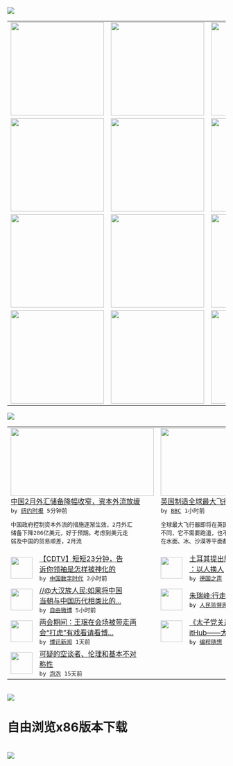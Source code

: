 

<a href="https://github.com/greatfire/z/raw/master/FreeBrowser.apk"><img src="https://raw.githubusercontent.com/greatfire/wiki/master/x/header.png" /></a><table><tr><td width="262" align="center" valign="center"><a href="https://github.com/greatfire/wiki/wiki/nyt" title="纽约时报中文网 国际纵览"><img src="https://raw.githubusercontent.com/greatfire/wiki/master/x/nyt_flag.png" width="215"/></a></td><td width="262" align="center" valign="center"><a href="https://github.com/greatfire/wiki/wiki/dw" title=""><img src="https://raw.githubusercontent.com/greatfire/wiki/master/x/dw_flag.png" width="215"/></a></td><td width="262" align="center" valign="center"><a href="https://github.com/greatfire/wiki/wiki/rmjd" title=""><img src="https://raw.githubusercontent.com/greatfire/wiki/master/x/rmjd_flag.png" width="215"/></a></td></tr><tr><td width="262" align="center" valign="center"><a href="https://github.com/paopaonetizen/website" title="泡泡 - 未经审查的互联网信息"><img src="https://raw.githubusercontent.com/greatfire/wiki/master/x/pp_flag.png" width="215"/></a></td><td width="262" align="center" valign="center"><a href="https://github.com/getlantern/mirror" title="以及自由微博和GreatFire.org官方中文论坛"><img src="https://raw.githubusercontent.com/greatfire/wiki/master/x/lantern_flag.png" width="215"/></a></td><td width="262" align="center" valign="center"><a href="https://github.com/cdtmirrors/m/" title=""><img src="https://raw.githubusercontent.com/greatfire/wiki/master/x/cdt_flag.png" width="215"/></a></td></tr><tr><td width="262" align="center" valign="center"><a href="https://github.com/program-think/blog" title="编程随想的博客"><img src="https://raw.githubusercontent.com/greatfire/wiki/master/x/pt_flag.png" width="215"/></a></td><td width="262" align="center" valign="center"><a href="https://github.com/greatfire/wiki/wiki/bbc" title=""><img src="https://raw.githubusercontent.com/greatfire/wiki/master/x/bbc_flag.png" width="215"/></a></td><td width="262" align="center" valign="center"><a href="https://github.com/freeweibo/s" title="自由微博 - 匿名和不受屏蔽的新浪微博搜索"><img src="https://raw.githubusercontent.com/greatfire/wiki/master/x/fw_flag.png" width="215"/></a></td></tr><tr><td width="262" align="center" valign="center"><a href="https://github.com/greatfire/wiki/wiki/google" title=""><img src="https://raw.githubusercontent.com/greatfire/wiki/master/x/google_flag.png" width="215"/></a></td><td width="262" align="center" valign="center"><a href="https://github.com/bxnews/boxun" title=""><img src="https://raw.githubusercontent.com/greatfire/wiki/master/x/bx_flag.png" width="215"/></a></td><td width="262" align="center" valign="center"><a href="https://github.com/greatfire/wiki/wiki/open-source" title="欢迎访问GreatFire.org开发者项目网站"><img src="https://raw.githubusercontent.com/greatfire/wiki/master/x/open-source_flag.png" width="215"/></a></td></tr></table><img src="https://raw.githubusercontent.com/greatfire/wiki/master/x/newsfeed text.png" /><table cols="4"><tr><td colspan="2" width="380"><a href="https://d3qlz4p8smvoli.cloudfront.net/business/20160308/c08chinareserves/"><img src="http://static01.nyt.com/images/2016/03/08/us/08chinareserves-web1/08chinareserves-web1-articleLarge.jpg" width="330" height="156"/></a></br><a href="https://d3qlz4p8smvoli.cloudfront.net/business/20160308/c08chinareserves/">中国2月外汇储备降幅收窄，资本外流放缓</a></br><kbd> by <a href="http://m.cn.nytimes.com/">纽约时报</a> 5分钟前 </kbd></br><pre>中国政府控制资本外流的措施逐渐生效，2月外汇<br/>储备下降286亿美元，好于预期。考虑到美元走<br/>弱及中国的贸易顺差，2月流</pre></td><td colspan="2" width="380"><a href="http://www.bbc.com/zhongwen/simp/science/2016/03/160307_uk_airship_airlander"><img src="http://a.files.bbci.co.uk/worldservice/live/assets/images/2014/02/28/140228172830_airlander_144x81_hav_nocredit.jpg" width="330" height="156"/></a></br><a href="http://www.bbc.com/zhongwen/simp/science/2016/03/160307_uk_airship_airlander">英国制造全球最大飞行器即将首次试飞</a></br><kbd> by <a href="http://www.bbc.co.uk/zhongwen/simp">BBC</a> 1小时前 </kbd></br><pre>全球最大飞行器即将在英国首次试飞。跟一般飞机<br/>不同，它不需要跑道，也不局限于在陆地降落，可<br/>在水面、冰、沙漠等平面都可以着陆。</pre></td></tr><tr><td><img src="http://i0.wp.com/chinadigitaltimes.net/chinese/files/2016/03/Screen-Shot-2016-03-07-at-%E4%B8%8B%E5%8D%8812.32.17.png?resize=534%2C337" width="50" height="50"/></td><td width="280"><a href="http://feedproxy.google.com/~r/chinadigitaltimes/lfzc/~3/o2uVpsCfRI0/">【CDTV】短短23分钟，告<br/>诉你领袖是怎样被神化的</a></br><kbd> by <a href="http://chinadigitaltimes.net/chinese/">中国数字时代</a> 2小时前 </kbd></td><td><img src="http://www.dw.com/image/0,,19098909_302,00.jpg" width="50" height="50"/></td><td width="280"><a href="http://dw.com/p/1I8v5?maca=chi-GK-text-greatfire-all-chinese-15625-xml-mrss">土耳其提出解决难民问题新建议<br/>：以人换人</a></br><kbd> by <a href="http://dw.de">德国之声</a> 2小时前 </kbd></td></tr><tr><td><img src="http://ww3.sinaimg.cn/large/006bIW6djw1f1okostk4zj30qo0zkgon.jpg" width="50" height="50"/></td><td width="280"><a href="https://freeweibo.com/weibo/3950563438337921">//@大汉族人民:如果将中国<br/>当朝与中国历代相类比的...</a></br><kbd> by <a href="https://freeweibo.com/">自由微博</a> 5小时前 </kbd></td><td><img src="http://www.rmjdw.com/uploads/160307/3-16030G3341J52.jpg" width="50" height="50"/></td><td width="280"><a href="http://www.rmjdw.com//fazhizhongguo/20160307/15517.html">朱瑞峰:行走在悬崖之间 </a></br><kbd> by <a href="http://www.rmjdw.com/">人民监督网</a> 9小时前 </kbd></td></tr><tr><td><img src="http://www.boxun.com/news/images/2016/03/201603072132china1.jpg" width="50" height="50"/></td><td width="280"><a href="http://www.boxun.com/news/gb/china/2016/03/201603072132.shtml">两会期间：王珉在会场被带走两<br/>会“打虎”有戏看请看博...</a></br><kbd> by <a href="http://www.boxun.com">博讯新闻</a> 1天前 </kbd></td><td><img src="https://raw.githubusercontent.com/greatfire/wiki/master/x/pt_logo.png" width="50" height="50"/></td><td width="280"><a href="http://feedproxy.google.com/~r/programthink/~3/yJpdxJyRuKo/Zhao-at-GitHub.html">《太子党关系网络》开源到 G<br/>itHub——大伙儿一...</a></br><kbd> by <a href="http://program-think.blogspot.com">编程随想</a> 7天前 </kbd></td></tr><tr><td><img src="https://raw.githubusercontent.com/greatfire/wiki/master/x/pp_logo.png" width="50" height="50"/></td><td width="280"><a href="https://pao-pao.net/article/675">可疑的空谈者、伦理和基本不对<br/>称性</a></br><kbd> by <a href="https://pao-pao.net">泡泡</a> 15天前 </kbd></td></table></br><a href="https://github.com/greatfire/z/raw/master/FreeBrowser.apk"><img src="https://raw.githubusercontent.com/greatfire/wiki/master/x/download app.png" /></a><h1>自由浏览x86版本下载<h1><a href="https://github.com/greatfire/z/raw/master/FreeBrowser-x86.apk"><img src="https://raw.githubusercontent.com/greatfire/images/master/fb86.qr.png" /></a>